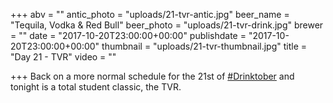 +++
abv = ""
antic_photo = "uploads/21-tvr-antic.jpg"
beer_name = "Tequila, Vodka & Red Bull"
beer_photo = "uploads/21-tvr-drink.jpg"
brewer = ""
date = "2017-10-20T23:00:00+00:00"
publishdate = "2017-10-20T23:00:00+00:00"
thumbnail = "uploads/21-tvr-thumbnail.jpg"
title = "Day 21 - TVR"
video = ""

+++
Back on a more normal schedule for the 21st of [#Drinktober](https://www.facebook.com/hashtag/drinktober?epa=HASHTAG) and tonight is a total student classic, the TVR.